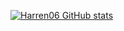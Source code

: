 [![Harren06 GitHub stats](https://github-readme-stats.vercel.app/api?username=Harren06&theme=omni)](https://github.com/anuraghazra/github-readme-stats)
